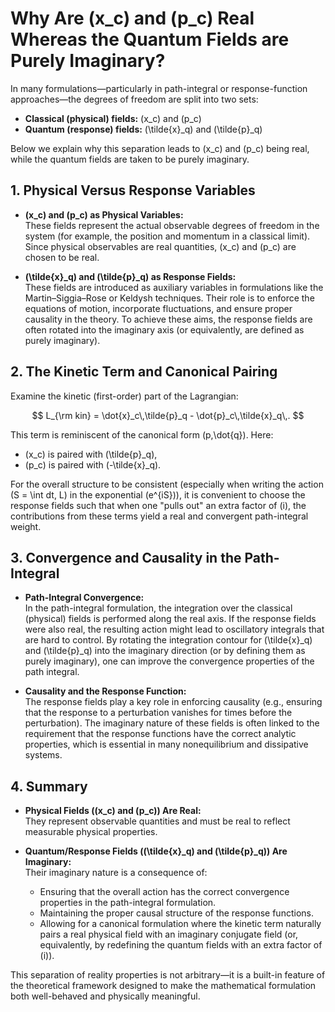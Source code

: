 # Why Are \(x_c\) and \(p_c\) Real Whereas the Quantum Fields are Purely Imaginary?

In many formulations—particularly in path-integral or response-function approaches—the degrees of freedom are split into two sets:
- **Classical (physical) fields:** \(x_c\) and \(p_c\)
- **Quantum (response) fields:** \(\tilde{x}_q\) and \(\tilde{p}_q\)

Below we explain why this separation leads to \(x_c\) and \(p_c\) being real, while the quantum fields are taken to be purely imaginary.

## 1. Physical Versus Response Variables

- **\(x_c\) and \(p_c\) as Physical Variables:**  
  These fields represent the actual observable degrees of freedom in the system (for example, the position and momentum in a classical limit). Since physical observables are real quantities, \(x_c\) and \(p_c\) are chosen to be real.

- **\(\tilde{x}_q\) and \(\tilde{p}_q\) as Response Fields:**  
  These fields are introduced as auxiliary variables in formulations like the Martin–Siggia–Rose or Keldysh techniques. Their role is to enforce the equations of motion, incorporate fluctuations, and ensure proper causality in the theory. To achieve these aims, the response fields are often rotated into the imaginary axis (or equivalently, are defined as purely imaginary).

## 2. The Kinetic Term and Canonical Pairing

Examine the kinetic (first-order) part of the Lagrangian:

$$
L_{\rm kin} = \dot{x}_c\,\tilde{p}_q - \dot{p}_c\,\tilde{x}_q\,.
$$

This term is reminiscent of the canonical form \(p\,\dot{q}\). Here:
- \(x_c\) is paired with \(\tilde{p}_q\),
- \(p_c\) is paired with \(-\tilde{x}_q\).

For the overall structure to be consistent (especially when writing the action \(S = \int dt\, L\) in the exponential \(e^{iS}\)), it is convenient to choose the response fields such that when one "pulls out" an extra factor of \(i\), the contributions from these terms yield a real and convergent path-integral weight.

## 3. Convergence and Causality in the Path-Integral

- **Path-Integral Convergence:**  
  In the path-integral formulation, the integration over the classical (physical) fields is performed along the real axis. If the response fields were also real, the resulting action might lead to oscillatory integrals that are hard to control. By rotating the integration contour for \(\tilde{x}_q\) and \(\tilde{p}_q\) into the imaginary direction (or by defining them as purely imaginary), one can improve the convergence properties of the path integral.

- **Causality and the Response Function:**  
  The response fields play a key role in enforcing causality (e.g., ensuring that the response to a perturbation vanishes for times before the perturbation). The imaginary nature of these fields is often linked to the requirement that the response functions have the correct analytic properties, which is essential in many nonequilibrium and dissipative systems.

## 4. Summary

- **Physical Fields (\(x_c\) and \(p_c\)) Are Real:**  
  They represent observable quantities and must be real to reflect measurable physical properties.

- **Quantum/Response Fields (\(\tilde{x}_q\) and \(\tilde{p}_q\)) Are Imaginary:**  
  Their imaginary nature is a consequence of:
  - Ensuring that the overall action has the correct convergence properties in the path-integral formulation.
  - Maintaining the proper causal structure of the response functions.
  - Allowing for a canonical formulation where the kinetic term naturally pairs a real physical field with an imaginary conjugate field (or, equivalently, by redefining the quantum fields with an extra factor of \(i\)).

This separation of reality properties is not arbitrary—it is a built-in feature of the theoretical framework designed to make the mathematical formulation both well-behaved and physically meaningful.
